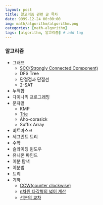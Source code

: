 ```yaml
---
layout: post
title: 알고리즘 관련 글 목차
date: 9999-12-24 00:00:00
img: math/algorithm/algorithm.png
categories: [math-algorithm] 
tags: [algorithm, 알고리즘] # add tag
---
```


### 알고리즘 

- 그래프
    - [SCC(Strongly Connected Component)](https://gaussian37.github.io/math-algorithm-scc/)
    - DFS Tree
    - 단절점과 단절선
    - 2-SAT    
- 누적합
- 다이나믹 프로그래밍
- 문자열
    - KMP
    - [Trie](https://gaussian37.github.io/math-algorithm-trie/)
    - Aho-corasick
    - Suffix Array
- 비트마스크
- 세그먼트 트리
- 수학
- 슬라이딩 윈도우
- 유니온 파인드
- 이분 탐색
- 이분법
- 트리
- 기하
    - [CCW(counter clockwise)](https://gaussian37.github.io/math-algorithm-ccw/)
    - [n차원 다각형의 넓이 계산](https://gaussian37.github.io/math-algorithm-polygon_area/)
    - [선분의 교차](https://gaussian37.github.io/math-algorithm-line_intersection/)
